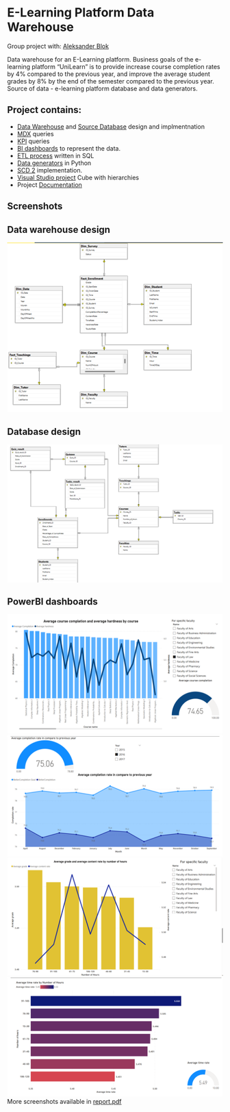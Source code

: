 
# E-Learning Platform Data Warehouse
Group project with: [Aleksander Blok](https://github.com/olekblok)

Data warehouse for an E-Learning platform. Business goals of the e-learning platform “UniLearn” is to provide increase course completion rates by 4% compared to the previous year, and improve the average student grades by 8% by the end of the semester compared to the previous year. Source of data - e-learning platform database and data generators.

## Project contains: 
  - [Data Warehouse](https://github.com/kasztanators/Data-Warehouse-E-learning-platform/blob/main/ETL/DWCreate.sql) and [Source Database](https://github.com/kasztanators/Data-Warehouse-E-learning-platform/tree/main/RelationalDB) design and implmentnation
  -  [MDX](https://github.com/kasztanators/Data-Warehouse-E-learning-platform/blob/main/Queries/MDXQuery.mdx) queries
  -  [KPI](https://github.com/kasztanators/Data-Warehouse-E-learning-platform/blob/main/Queries/KPI.txt) queries
  -  [BI dashboards](https://github.com/kasztanators/Data-Warehouse-E-learning-platform/blob/main/powerBi/report.pdf)  to represent the data.
  -  [ETL process](https://github.com/kasztanators/Data-Warehouse-E-learning-platform/tree/main/ETL) written in SQL
  -  [Data generators](https://github.com/kasztanators/Data-Warehouse-E-learning-platform/tree/main/generator) in Python
  -  [SCD 2](https://github.com/kasztanators/Data-Warehouse-E-learning-platform/blob/main/ETL/ETL_load_students.sql) implementation.
  -  [Visual Studio project](https://github.com/kasztanators/Data-Warehouse-E-learning-platform/tree/main/Visual_Studio_proj) Cube with hierarchies
  -  Project [Documentation](https://github.com/kasztanators/Data-Warehouse-E-learning-platform/tree/main/project_report)

## Screenshots


## Data warehouse design

![Screenshot 5](/screens/DWscreen.png)

## Database design
![Screenshot 6](/screens/DBscreen.png)


## PowerBI dashboards
![Screenshot 1](/screens/CompletionScreen.png)
![Screenshot 2](/screens/KPIscreen.png)
![Screenshot 3](/screens/AvgGrade.png)
![Screenshot 4](/screens/NumHoursScreen.png)
More screenshots available in [report.pdf](https://github.com/kasztanators/Data-Warehouse-E-learning-platform/blob/main/powerBi/report.pdf)
